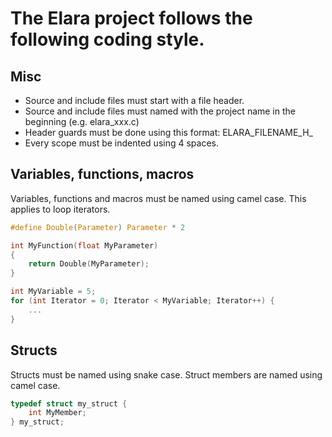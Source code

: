 # The Elara project follows the following coding style.

## Misc

- Source and include files must start with a file header.
- Source and include files must named with the project name in the beginning (e.g. elara_xxx.c)
- Header guards must be done using this format: ELARA_FILENAME_H_
- Every scope must be indented using 4 spaces.

## Variables, functions, macros

Variables, functions and macros must be named using camel case. This applies to loop iterators.
```c
#define Double(Parameter) Parameter * 2

int MyFunction(float MyParameter)
{
    return Double(MyParameter);
}

int MyVariable = 5;
for (int Iterator = 0; Iterator < MyVariable; Iterator++) {
    ...
}
```

## Structs

Structs must be named using snake case. Struct members are named using camel case.
```c
typedef struct my_struct {
    int MyMember;
} my_struct;
```